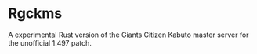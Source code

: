 # Rgckms

A experimental Rust version of the Giants Citizen Kabuto master server for the unofficial 1.497 patch.
